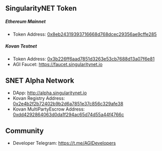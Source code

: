 ## SingularityNET Token ##

##### Ethereum Mainnet

* Token Address: [0x8eb24319393716668d768dcec29356ae9cffe285](https://etherscan.io/address/0x8eb24319393716668d768dcec29356ae9cffe285)

##### Kovan Testnet

* Token Address: [0x3b226ff6aad7851d3263e53cb7688d13a07f6e81](https://kovan.etherscan.io/address/0x3b226ff6aad7851d3263e53cb7688d13a07f6e81)
* AGI Faucet: https://faucet.singularitynet.io

## SNET Alpha Network ##

* DApp: http://alpha.singularitynet.io
* Kovan Registry Address: [0x2e4b2f2b72402b9b2d6a7851e37c856c329afe38](https://kovan.etherscan.io/address/0x2e4b2f2b72402b9b2d6a7851e37c856c329afe38)
* Kovan MultiPartyEscrow Address: [0xdd4292864063d0da1f294ac65d74d55a44f4766c](https://kovan.etherscan.io/address/0xdd4292864063d0da1f294ac65d74d55a44f4766c)

## Community

* Developer Telegram: https://t.me/AGIDevelopers
